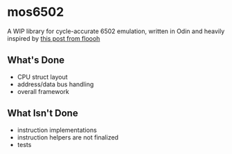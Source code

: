 # mos6502

A WIP library for cycle-accurate 6502
emulation, written in Odin and heavily
inspired by
[this post from floooh](https://floooh.github.io/2019/12/13/cycle-stepped-6502.html)

## What's Done

* CPU struct layout
* address/data bus handling
* overall framework

## What Isn't Done

* instruction implementations
* instruction helpers are not finalized
* tests